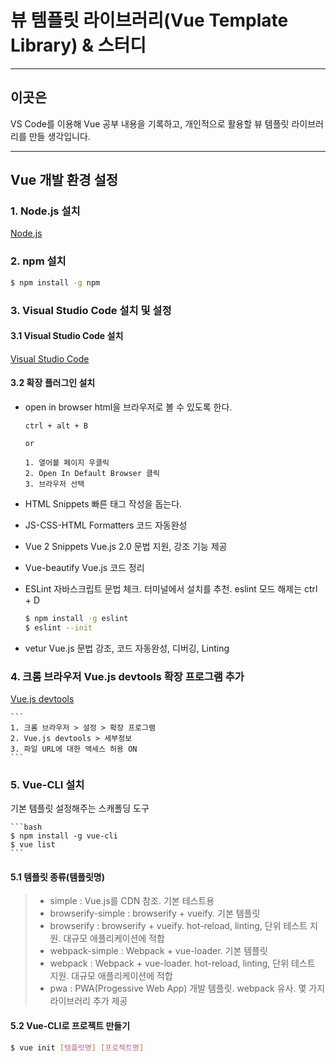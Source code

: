 # 뷰 템플릿 라이브러리(Vue Template Library) & 스터디

****

## 이곳은
VS Code를 이용해 Vue 공부 내용을 기록하고, 개인적으로 활용할 뷰 템플릿 라이브러리를 만들 생각입니다.

****

## Vue 개발 환경 설정
### 1. Node.js 설치
[Node.js](https://nodejs.org/ko/)

### 2. npm 설치
```bash
$ npm install -g npm

```

### 3. Visual Studio Code 설치 및 설정
#### 3.1 Visual Studio Code 설치
[Visual Studio Code](https://code.visualstudio.com/)

#### 3.2 확장 플러그인 설치
* open in browser
html을 브라우저로 볼 수 있도록 한다.

    ```
    ctrl + alt + B

    or

    1. 열어볼 페이지 우클릭
    2. Open In Default Browser 클릭
    3. 브라우저 선택
    ```

* HTML Snippets
빠른 태그 작성을 돕는다.

* JS-CSS-HTML Formatters
코드 자동완성

* Vue 2 Snippets
Vue.js 2.0 문법 지원, 강조 기능 제공

* Vue-beautify
Vue.js 코드 정리

* ESLint
자바스크립트 문법 체크. 터미널에서 설치를 추천. eslint 모드 해제는 ctrl + D

    ```bash
    $ npm install -g eslint
    $ eslint --init
    ```

* vetur
Vue.js 문법 강조, 코드 자동완성, 디버깅, Linting

### 4. 크롬 브라우저 Vue.js devtools 확장 프로그램 추가
[Vue.js devtools](https://chrome.google.com/webstore/detail/vuejs-devtools/nhdogjmejiglipccpnnnanhbledajbpd?hl=ko)

    ```
    1. 크롬 브라우저 > 설정 > 확장 프로그램
    2. Vue.js devtools > 세부정보
    3. 파일 URL에 대한 액세스 허용 ON
    ```

### 5. Vue-CLI 설치
기본 템플릿 설정해주는 스캐폴딩 도구

    ```bash
    $ npm install -g vue-cli
    $ vue list
    ```

#### 5.1 템플릿 종류(템플릿명) 
> * simple : Vue.js를 CDN 참조. 기본 테스트용
> * browserify-simple : browserify + vueify. 기본 템플릿
> * browserify : browserify + vueify. hot-reload, linting, 단위 테스트 지원. 대규모 애플리케이션에 적합
> * webpack-simple : Webpack + vue-loader. 기본 템플릿
> * webpack : Webpack + vue-loader. hot-reload, linting, 단위 테스트 지원. 대규모 애플리케이션에 적합
> * pwa : PWA(Progessive Web App) 개발 템플릿. webpack 유사. 몇 가지 라이브러리 추가 제공

#### 5.2 Vue-CLI로 프로젝트 만들기
```bash
$ vue init [템플릿명] [프로젝트명]
```